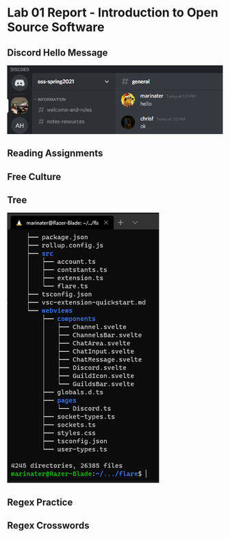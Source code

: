 # Lab 01 Report - Introduction to Open Source Software

## Discord Hello Message

![Hello](discord-hello.png)

## Reading Assignments

## Free Culture

## Tree

![Tree](tree.png)

## Regex Practice

## Regex Crosswords


